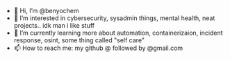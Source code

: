 - 👋 Hi, I’m @benyochem
- 👀 I’m interested in cybersecurity, sysadmin things, mental health, neat projects.. idk man i like stuff
- 🌱 I’m currently learning more about automation, containerizaion, incident response, osint, some thing called "self care"
- 📫 How to reach me: my github @ followed by @gmail.com 

<!---
benyochem/benyochem is a ✨ special ✨ repository because its `README.md` (this file) appears on your GitHub profile.
You can click the Preview link to take a look at your changes.
--->
